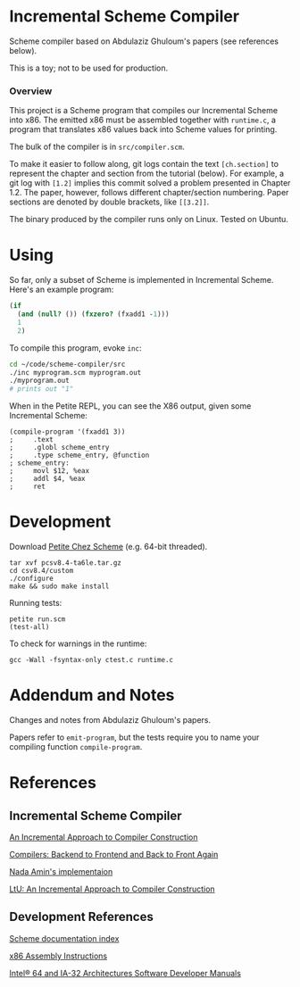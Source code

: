 # Incremental Scheme Compiler

Scheme compiler based on Abdulaziz Ghuloum's papers (see references below).

This is a toy; not to be used for production.

### Overview

This project is a Scheme program that compiles our Incremental Scheme into x86.
The emitted x86 must be assembled together with `runtime.c`, a program that
translates x86 values back into Scheme values for printing.

The bulk of the compiler is in `src/compiler.scm`.

To make it easier to follow along, git logs contain the text `[ch.section]` to
represent the chapter and section from the tutorial (below). For example,
a git log with `[1.2]` implies this commit solved a problem presented in Chapter
1.2. The paper, however, follows different chapter/section numbering. Paper
sections are denoted by double brackets, like `[[3.2]]`.

The binary produced by the compiler runs only on Linux. Tested on Ubuntu.

# Using

So far, only a subset of Scheme is implemented in Incremental Scheme. Here's an
example program:

```scheme
(if
  (and (null? ()) (fxzero? (fxadd1 -1)))
  1
  2)
```

To compile this program, evoke `inc`:

```sh
cd ~/code/scheme-compiler/src
./inc myprogram.scm myprogram.out
./myprogram.out
# prints out "1"
```

When in the Petite REPL, you can see the X86 output, given some Incremental Scheme:

```
(compile-program '(fxadd1 3))
;     .text
;     .globl scheme_entry
;     .type scheme_entry, @function
; scheme_entry:
;     movl $12, %eax
;     addl $4, %eax
;     ret
```

# Development

Download [Petite Chez Scheme](http://www.scheme.com/download/index.html#sec:petitechezscheme) (e.g. 64-bit threaded).

```
tar xvf pcsv8.4-ta6le.tar.gz
cd csv8.4/custom
./configure
make && sudo make install
```

Running tests:

```
petite run.scm
(test-all)
```

To check for warnings in the runtime:

```
gcc -Wall -fsyntax-only ctest.c runtime.c
```

# Addendum and Notes

Changes and notes from Abdulaziz Ghuloum's papers.

Papers refer to `emit-program`, but the tests require you to name your compiling
function `compile-program`.

# References

## Incremental Scheme Compiler

[An Incremental Approach to Compiler Construction](https://github.com/elben/scheme-compiler/blob/master/archive/incremental-scheme-compiler-paper.pdf)

[Compilers: Backend to Frontend and Back to Front Again](https://github.com/elben/scheme-compiler/blob/master/archive/incremental-scheme-compiler-tutorial.pdf)

[Nada Amin's implementaion](https://github.com/namin/inc)

[LtU: An Incremental Approach to Compiler Construction](http://lambda-the-ultimate.org/node/1752)

## Development References

[Scheme documentation index](http://scheme.com/csug8/csug_1.html#./csug:h0)

[x86 Assembly Instructions](http://en.wikibooks.org/wiki/X86_Assembly/X86_Instructions)

[Intel® 64 and IA-32 Architectures Software Developer Manuals](http://www.intel.com/content/www/us/en/processors/architectures-software-developer-manuals.html)


